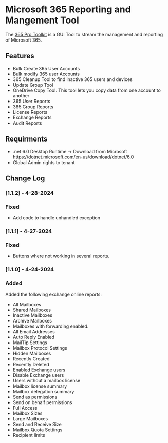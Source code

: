 # Microsoft 365 Reporting and Mangement Tool

The [365 Pro Toolkit](https://activedirectorypro.com/365-pro-toolkit/) is a GUI Tool to stream the management and reporting of Microsoft 365. 



## Features
- Bulk Create 365 User Accounts
- Bulk modify 365 user Accounts
- 365 Cleanup Tool to find inactive 365 users and devices
- Update Group Tool
- OneDrive Copy Tool. This tool lets you copy data from one account to another
- 365 User Reports
- 365 Group Reports
- License Reports
- Exchange Reports
- Audit Reports

## Requirments
- .net 6.0 Desktop Runtime -> Download from Microsoft https://dotnet.microsoft.com/en-us/download/dotnet/6.0
- Global Admin rights to tenant

## Change Log
### [1.1.2] - 4-28-2024
### Fixed
- Add code to handle unhandled exception

### [1.1.1] - 4-27-2024
### Fixed
- Buttons where not working in several reports.

### [1.1.0] - 4-24-2024
### Added
Added the following exchange online reports:
- All Mailboxes
- Shared Mailboxes
- Inactive Mailboxes
- Archive Mailboxes
- Mailboxes with forwarding enabled.
- All Email Addresses
- Auto Reply Enabled
- MailTip Settings
- Mailbox Protocol Settings
- Hidden Mailboxes
- Recently Created
- Recently Deleted
- Enabled Exchange users
- Disable Exchange users
- Users without a mailbox license
- Mailbox license summary
- Mailbox delegation summary
- Send as permissions
- Send on behalf permissions
- Full Access
- Mailbox Sizes
- Large Mailboxes
- Send and Receive Size
- Mailbox Quota Settings
- Recipient limits








